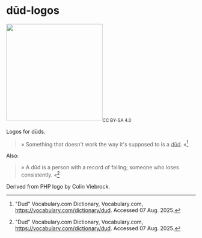 # dūd-logos

<img src="https://github.com/freywald/dūd-logos/blob/master/dyd-logo.svg" width="256"><sub>CC BY-SA 4.0</sub>

Logos for dūds.

> » Something that doesn't work the way it's supposed to is a <ins>dūd</ins>. «[^1]

Also:

> » A dūd is a person with a record of failing; someone who loses consistently. «[^1]

[^1]: "Dud" Vocabulary.com Dictionary, Vocabulary.com, https://vocabulary.com/dictionary/dud. Accessed 07 Aug. 2025.

Derived from PHP logo by Colin Viebrock.

